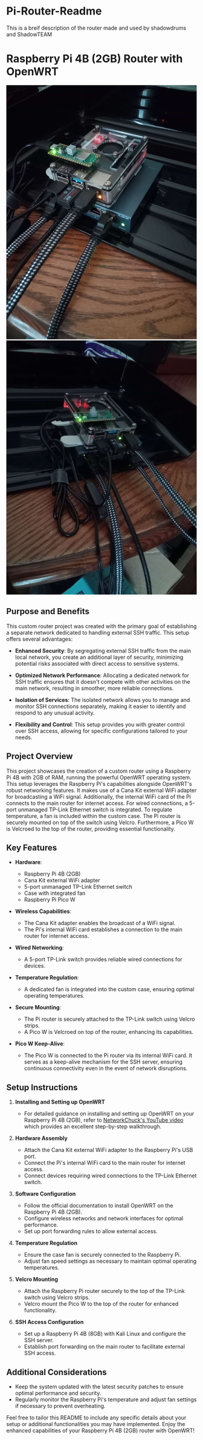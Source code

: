# Pi-Router-Readme
This is a breif description of the router made and used by shadowdrums and ShadowTEAM 

# Raspberry Pi 4B (2GB) Router with OpenWRT

![Router Image](pi_routerA.jpg)
![Router Image](pi_routerB.jpg)

## Purpose and Benefits

This custom router project was created with the primary goal of establishing a separate network dedicated to handling external SSH traffic. This setup offers several advantages:

- **Enhanced Security**: By segregating external SSH traffic from the main local network, you create an additional layer of security, minimizing potential risks associated with direct access to sensitive systems.

- **Optimized Network Performance**: Allocating a dedicated network for SSH traffic ensures that it doesn't compete with other activities on the main network, resulting in smoother, more reliable connections.

- **Isolation of Services**: The isolated network allows you to manage and monitor SSH connections separately, making it easier to identify and respond to any unusual activity.

- **Flexibility and Control**: This setup provides you with greater control over SSH access, allowing for specific configurations tailored to your needs.

## Project Overview

This project showcases the creation of a custom router using a Raspberry Pi 4B with 2GB of RAM, running the powerful OpenWRT operating system. This setup leverages the Raspberry Pi's capabilities alongside OpenWRT's robust networking features. It makes use of a Cana Kit external WiFi adapter for broadcasting a WiFi signal. Additionally, the internal WiFi card of the Pi connects to the main router for internet access. For wired connections, a 5-port unmanaged TP-Link Ethernet switch is integrated. To regulate temperature, a fan is included within the custom case. The Pi router is securely mounted on top of the switch using Velcro. Furthermore, a Pico W is Velcroed to the top of the router, providing essential functionality.

## Key Features

- **Hardware**:
  - Raspberry Pi 4B (2GB)
  - Cana Kit external WiFi adapter
  - 5-port unmanaged TP-Link Ethernet switch
  - Case with integrated fan
  - Raspberry Pi Pico W

- **Wireless Capabilities**:
  - The Cana Kit adapter enables the broadcast of a WiFi signal.
  - The Pi's internal WiFi card establishes a connection to the main router for internet access.

- **Wired Networking**:
  - A 5-port TP-Link switch provides reliable wired connections for devices.

- **Temperature Regulation**:
  - A dedicated fan is integrated into the custom case, ensuring optimal operating temperatures.

- **Secure Mounting**:
  - The Pi router is securely attached to the TP-Link switch using Velcro strips.
  - A Pico W is Velcroed on top of the router, enhancing its capabilities.

- **Pico W Keep-Alive**:
  - The Pico W is connected to the Pi router via its internal WiFi card. It serves as a keep-alive mechanism for the SSH server, ensuring continuous connectivity even in the event of network disruptions.

## Setup Instructions

1. **Installing and Setting up OpenWRT**

   - For detailed guidance on installing and setting up OpenWRT on your Raspberry Pi 4B (2GB), refer to [NetworkChuck's YouTube video](https://youtu.be/jlHWnKVpygw?si=IynAIzmYvfIfmMXd) which provides an excellent step-by-step walkthrough.

2. **Hardware Assembly**
   - Attach the Cana Kit external WiFi adapter to the Raspberry Pi's USB port.
   - Connect the Pi's internal WiFi card to the main router for internet access.
   - Connect devices requiring wired connections to the TP-Link Ethernet switch.

3. **Software Configuration**
   - Follow the official documentation to install OpenWRT on the Raspberry Pi 4B (2GB).
   - Configure wireless networks and network interfaces for optimal performance.
   - Set up port forwarding rules to allow external access.

4. **Temperature Regulation**
   - Ensure the case fan is securely connected to the Raspberry Pi.
   - Adjust fan speed settings as necessary to maintain optimal operating temperatures.

5. **Velcro Mounting**
   - Attach the Raspberry Pi router securely to the top of the TP-Link switch using Velcro strips.
   - Velcro mount the Pico W to the top of the router for enhanced functionality.

6. **SSH Access Configuration**
   - Set up a Raspberry Pi 4B (8GB) with Kali Linux and configure the SSH server.
   - Establish port forwarding on the main router to facilitate external SSH access.

## Additional Considerations

- Keep the system updated with the latest security patches to ensure optimal performance and security.
- Regularly monitor the Raspberry Pi's temperature and adjust fan settings if necessary to prevent overheating.

Feel free to tailor this README to include any specific details about your setup or additional functionalities you may have implemented. Enjoy the enhanced capabilities of your Raspberry Pi 4B (2GB) router with OpenWRT!
